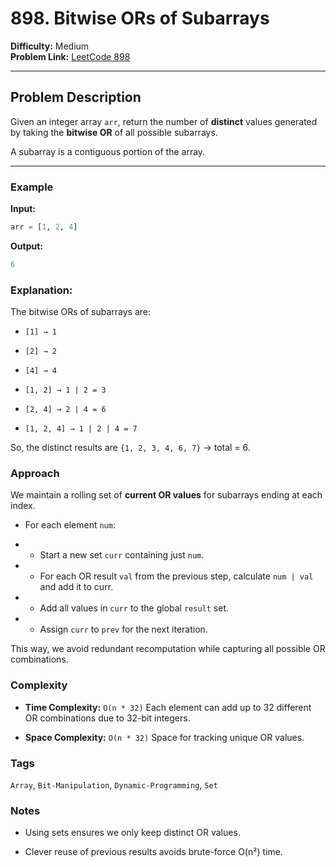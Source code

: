 # 898. Bitwise ORs of Subarrays

**Difficulty:** Medium  
**Problem Link:** [LeetCode 898](https://leetcode.com/problems/bitwise-ors-of-subarrays/)

---

## Problem Description

Given an integer array `arr`, return the number of **distinct** values generated by taking the **bitwise OR** of all possible subarrays.

A subarray is a contiguous portion of the array.

---

### Example

**Input:**
```python
arr = [1, 2, 4]
```

**Output:**
```python
6
```

### Explanation:

The bitwise ORs of subarrays are:

- `[1] → 1`

- `[2] → 2`

- `[4] → 4`

- `[1, 2] → 1 | 2 = 3`

- `[2, 4] → 2 | 4 = 6`

- `[1, 2, 4] → 1 | 2 | 4 = 7`

So, the distinct results are `{1, 2, 3, 4, 6, 7}` → total = 6.

###  Approach

We maintain a rolling set of **current OR values** for subarrays ending at each index.

- For each element `num`:

- - Start a new set `curr` containing just `num`.

- - For each OR result `val` from the previous step, calculate `num | val` and add it to curr.

- - Add all values in `curr` to the global `result` set.

- - Assign `curr` to `prev` for the next iteration.

This way, we avoid redundant recomputation while capturing all possible OR combinations.

### Complexity

- **Time Complexity:** `O(n * 32)`
Each element can add up to 32 different OR combinations due to 32-bit integers.

- **Space Complexity:** `O(n * 32)`
Space for tracking unique OR values.

### Tags

`Array`, `Bit-Manipulation`, `Dynamic-Programming`, `Set`

### Notes

- Using sets ensures we only keep distinct OR values.

- Clever reuse of previous results avoids brute-force O(n²) time.